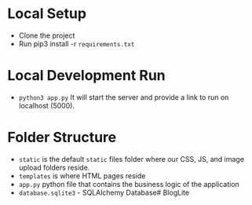 # Local Setup
- Clone the project
- Run pip3 install -r `requirements.txt`

# Local Development Run
- `python3 app.py` It will start the server and provide a link to run on localhost (5000).

# Folder Structure

- `static` is the default `static` files folder where our CSS, JS, and image upload folders reside.
- `templates` is where HTML pages reside
- `app.py`  python file that contains the business logic of the application
- `database.sqlite3` - SQLAlchemy Database#   B l o g L i t e  
 